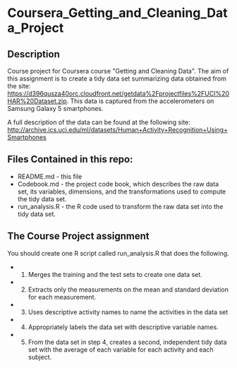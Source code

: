 # Coursera_Getting_and_Cleaning_Data_Project
## Description
Course project for Coursera course "Getting and Cleaning Data".
The aim of this assignment is to create a tidy data set summarizing data obtained from the site: https://d396qusza40orc.cloudfront.net/getdata%2Fprojectfiles%2FUCI%20HAR%20Dataset.zip. 
This data is captured from the accelerometers on Samsung Galaxy 5 smartphones. 

A full description of the data can be found at the following site:
http://archive.ics.uci.edu/ml/datasets/Human+Activity+Recognition+Using+Smartphones

## Files Contained in this repo:
* README.md - this file
* Codebook.md - the project code book, which describes the raw data set, its variables, dimensions, and the transformations used to compute the tidy data set.
* run_analysis.R - the R code used to transform the raw data set into the tidy data set.


## The Course Project assignment
You should create one R script called run_analysis.R that does the following.
* 1. Merges the training and the test sets to create one data set.
* 2. Extracts only the measurements on the mean and standard deviation for each measurement.
* 3. Uses descriptive activity names to name the activities in the data set
* 4. Appropriately labels the data set with descriptive variable names.
* 5. From the data set in step 4, creates a second, independent tidy data set with the average of each variable for each activity and each subject.
